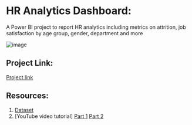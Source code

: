 # HR Analytics Dashboard:
A Power BI project to report HR analytics including metrics on attrition, job satisfaction by age group, gender, department and more

![image](https://github.com/rohanrvpatil/hr-analytics-dashboard/assets/42604817/878a7d78-b03a-4815-b3eb-d91b4eaf56cf)

## **Project Link:**
[Project link](https://drive.google.com/file/d/1q36mmUw8Rq9mkK6BebYQMlsFwJxRe_sP/view?usp=drive_link)

## **Resources:**
1. [Dataset](https://www.youtube.com/redirect?event=video_description&redir_token=QUFFLUhqbjU3UXJHeVhhX3NFVlVTVG02Y0VIYzdHMXI3d3xBQ3Jtc0tsWDVFYkU1Qk44aGg2STdGVlVKbmE3UTdYbzRUTjdLRGg5LWRIZklmSl82RzdFTW1NR2tWNUtfVXpPY2Z6WDlvREVGSE1ZOWlMSm54VEdVT28zcGpPQjdTYVZMWWt5M1lYSTZsQlpNOE0zalgwZ3J5NA&q=https%3A%2F%2Fdocs.google.com%2Fspreadsheets%2Fd%2F17zaiJnUOnLdHROWLZYcVlpMJ08wh-Bou%2Fedit%3Fusp%3Dsharing%26ouid%3D116890999875311477003%26rtpof%3Dtrue%26sd%3Dtrue&v=-sOHVl_iCHA)
2. [YouTube video tutorial]
   [Part 1](https://www.youtube.com/watch?v=-sOHVl_iCHA)
   [Part 2](https://www.youtube.com/watch?v=mTAJfK9YDBM)


